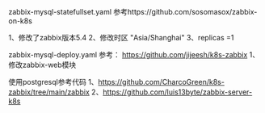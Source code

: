
zabbix-mysql-statefullset.yaml
参考https://github.com/sosomasox/zabbix-on-k8s

1、修改了zabbix版本5.4
2、修改时区 "Asia/Shanghai"
3、replicas =1 

zabbix-mysql-deploy.yaml
参考：
https://github.com/jijeesh/k8s-zabbix
1、修改zabbix-web模块

使用postgresql参考代码 
1、https://github.com/CharcoGreen/k8s-zabbix/tree/main/zabbix
2、https://github.com/luis13byte/zabbix-server-k8s
